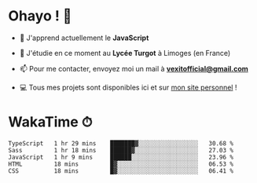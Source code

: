 # Ohayo ! 🌃

- 🔭 J'apprend actuellement le **JavaScript**

- 🌱 J'étudie en ce moment au **Lycée Turgot** à Limoges (en France)

- 📫 Pour me contacter, envoyez moi un mail à <a href="mailto:vexitofficial@gmail.com">**vexitofficial@gmail.com**</a>

- 💻 Tous mes projets sont disponibles ici et sur <a href="https://www.vexcited.me">mon site personnel</a> !

# WakaTime ⏱

<!--START_SECTION:waka-->
```text
TypeScript   1 hr 29 mins    ███████▓░░░░░░░░░░░░░░░░░   30.68 % 
Sass         1 hr 18 mins    ██████▓░░░░░░░░░░░░░░░░░░   27.03 % 
JavaScript   1 hr 9 mins     ██████░░░░░░░░░░░░░░░░░░░   23.96 % 
HTML         18 mins         █▓░░░░░░░░░░░░░░░░░░░░░░░   06.53 % 
CSS          18 mins         █▓░░░░░░░░░░░░░░░░░░░░░░░   06.41 % 
```
<!--END_SECTION:waka-->
